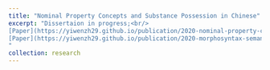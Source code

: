 ```yaml
---
title: "Nominal Property Concepts and Substance Possession in Chinese"
excerpt: "Dissertaion in progress;<br/>
[Paper](https://yiwenzh29.github.io/publication/2020-nominal-property-concepts-mandarin) published in Journal of East Asian Linguistics, 2020<br/>
[Paper](https://yiwenzh29.github.io/publication/2020-morphosyntax-semantics%20mapping-property-concepts) published in Language and Linguistics, 2020 (joint work with Thomas Grano)
"
collection: research
---
```



